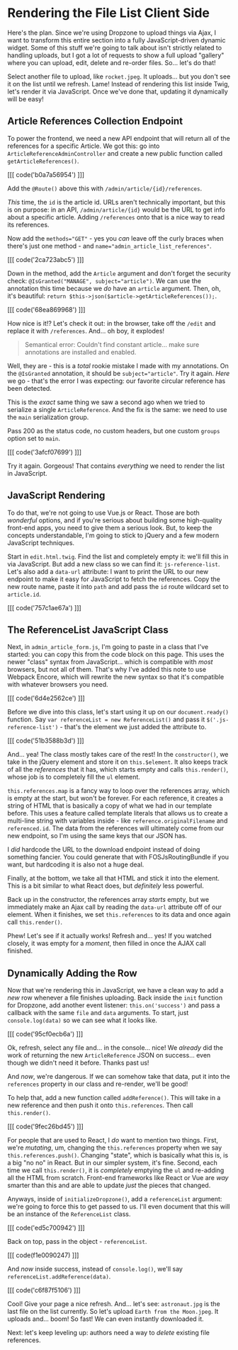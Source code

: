 # Rendering the File List Client Side

Here's the plan. Since we're using Dropzone to upload things via Ajax, I want to
transform this entire section into a fully JavaScript-driven dynamic widget. Some
of this stuff we're going to talk about isn't strictly related to handling uploads,
but I got a lot of requests to show a full upload "gallery" where you can upload,
edit, delete and re-order files. So... let's do that!

Select another file to upload, like `rocket.jpeg`. It uploads... but you don't
see it on the list until we refresh. Lame! Instead of rendering this list inside
Twig, let's render it via JavaScript. Once we've done that, updating it dynamically
will be easy!

## Article References Collection Endpoint

To power the frontend, we need a new API endpoint that will return all of the
references for a specific Article. We got this: go into
`ArticleReferenceAdminController` and create a new public function called
`getArticleReferences()`. 

[[[ code('b0a7a56954') ]]]

Add the `@Route()` above this with `/admin/article/{id}/references`.

*This* time, the `id` is the article id. URLs aren't technically important, but
this is on purpose: in an API, `/admin/article/{id}` would be the URL to get info
about a specific article. Adding `/references` onto that is a nice way to read
its references.

Now add the `methods="GET"` - yes you *can* leave off the curly braces when
there's just one method - and `name="admin_article_list_references"`.

[[[ code('2ca723abc5') ]]]

Down in the method, add the `Article` argument and don't forget
the security check: `@IsGranted("MANAGE", subject="article")`. We can use the
annotation this time because we *do* have an `article` argument. Then, oh, it's
beautiful: `return $this->json($article->getArticleReferences());`.

[[[ code('68ea869968') ]]]

How nice is it!? Let's check it out: in the browser, take off the `/edit` and
replace it with `/references`. And... oh boy, it explodes!

> Semantical error: Couldn't find constant article... make sure annotations
> are installed and enabled.

Well, they are - this is a *total* rookie mistake I made with my
annotations. On the `@IsGranted` annotation, it should be `subject="article"`.
Try it again. *Here* we go - that's the error I was expecting: our favorite
circular reference has been detected.

This is the *exact* same thing we saw a second ago when we tried to serialize a
single `ArticleReference`. And the fix is the same: we need to use the `main`
serialization group.

Pass 200 as the status code, no custom headers, but one custom `groups` option
set to `main`.

[[[ code('3afcf07699') ]]]

Try it again. Gorgeous! That contains *everything* we need to render the list in
JavaScript.

## JavaScript Rendering

To do that, we're not going to use Vue.js or React. Those are both *wonderful*
options, and if you're serious about building some high-quality front-end apps,
you need to give them a serious look. But, to keep the concepts understandable,
I'm going to stick to jQuery and a few modern JavaScript techniques.

Start in `edit.html.twig`. Find the list and completely empty it: we'll fill this
in via JavaScript. But add a new class so we can find it: `js-reference-list`.
Let's also add a `data-url` attribute: I want to print the URL to our new endpoint
to make it easy for JavaScript to fetch the references. Copy the new route name,
paste it into `path` and add pass the `id` route wildcard set to `article.id`.

[[[ code('757c1ae67a') ]]]

## The ReferenceList JavaScript Class

Next, in `admin_article_form.js`, I'm going to paste in a class that I've started:
you can copy this from the code block on this page. This uses the newer "class"
syntax from JavaScript... which is compatible with *most* browsers, but not all
of them. That's why I've added this note to use Webpack Encore, which will rewrite
the new syntax so that it's compatible with whatever browsers you need.

[[[ code('6d4e2562ce') ]]]

Before we dive into this class, let's start using it up on our `document.ready()`
function. Say `var referenceList = new ReferenceList()` and pass it
`$('.js-reference-list')` - that's the element we just added the attribute to.

[[[ code('51b3588b3d') ]]]

And... yea! The class mostly takes care of the rest! In the `constructor()`, we
take in the jQuery element and store it on `this.$element`. It also keeps track of
all the *references* that it has, which starts empty and calls `this.render()`,
whose job is to completely fill the `ul` element.

`this.references.map` is a fancy way to loop over the references array, which is
empty at the start, but won't be forever. For each reference, it creates a string
of HTML that is basically a copy of what we had in our template before. This uses
a feature called template literals that allows us to create a multi-line string
with variables inside - like `reference.originalFilename` and `referenced.id`.
The data from the references will ultimately come from our new endpoint, so I'm
using the same keys that our JSON has.

I *did* hardcode the URL to the download endpoint instead of doing something fancier.
You could generate that with FOSJsRoutingBundle if you want, but hardcoding it
is also not a huge deal.

Finally, at the bottom, we take all that HTML and stick it into the element. This
is a bit similar to what React does, but *definitely* less powerful.

Back up in the constructor, the references array *starts* empty, but we immediately
make an Ajax call by reading the `data-url` attribute off of our element. When it
finishes, we set `this.references` to its data and once again call `this.render()`.

Phew! Let's see if it actually works! Refresh and... yes! If you watched closely,
it was empty for a *moment*, then filled in once the AJAX call finished.

## Dynamically Adding the Row

Now that we're rendering this in JavaScript, we have a clean way to add a *new*
row whenever a file finishes uploading. Back inside the `init` function for Dropzone,
add another event listener: `this.on('success')` and pass a callback with the same
`file` and `data` arguments. To start, just `console.log(data)` so we can see what
it looks like.

[[[ code('95cf0ecb6a') ]]]

Ok, refresh, select any file and... in the console... nice! We *already* did the
work of returning the new `ArticleReference` JSON on success... even though we
didn't need it before. Thanks past us!

And *now*, we're dangerous. If we can somehow take that data, put it into
the `references` property in our class and re-render, we'll be good!

To help that, add a new function called `addReference()`. This will take in a new
reference and then push it onto `this.references`. Then call `this.render()`.

[[[ code('9fec26bd45') ]]]

For people that are used to React, I *do* want to mention two things. First, we're
*mutating*, um, changing the `this.references` property when we say
`this.references.push()`. Changing "state", which is basically what this is, is
a big "no no" in React. But in our simpler system, it's fine. Second, each time
we call `this.render()`, it is *completely* emptying the `ul` and re-adding all
the HTML from scratch. Front-end frameworks like React or Vue are *way* smarter
than this and are able to update *just* the pieces that changed.

Anyways, inside of `initializeDropzone()`, add a `referenceList` argument: we're
going to force this to get passed to us. I'll even document that this will be an
instance of the `ReferenceList` class.

[[[ code('ed5c700942') ]]]

Back on top, pass in the object - `referenceList`.

[[[ code(f1e0090247) ]]]

And *now* inside success, instead of `console.log()`, we'll say
`referenceList.addReference(data)`.

[[[ code('c6f87f5106') ]]]

Cool! Give your page a nice refresh. And... let's see: `astronaut.jpg` is the last
file on the list currently. So let's upload `Earth from the Moon.jpeg`. It uploads
and... boom! So fast! We can even instantly downloaded it.

Next: let's keep leveling up: authors need a way to *delete* existing file
references.
